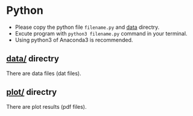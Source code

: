 # Python

- Please copy the python file `filename.py` and [data](data-l) directry. 
- Excute program with `python3 filename.py` command in your terminal. 
- Using python3 of Anaconda3 is recommended. 

## [data/](data-l) directry
There are data files (dat files). 

## [plot/](https://github.com/wataiwashi/TIL/tree/master/python/plot) directry
There are plot results (pdf files). 

[data-l]: https://github.com/wataiwashi/TIL/tree/master/python/data
